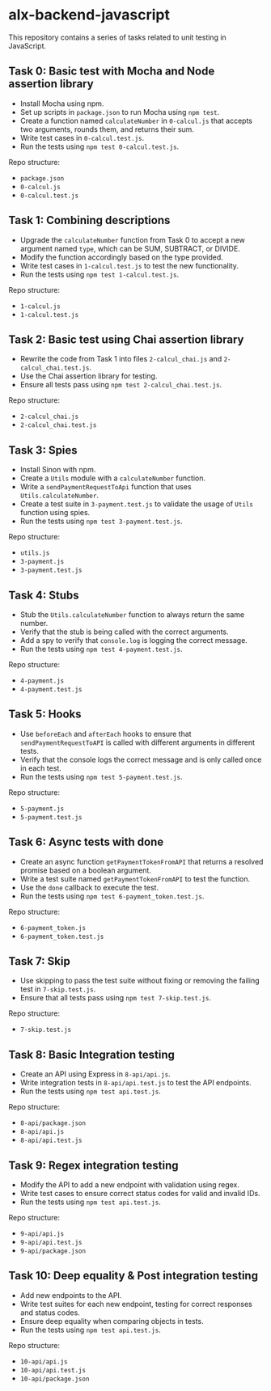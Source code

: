 # alx-backend-javascript

This repository contains a series of tasks related to unit testing in JavaScript.

## Task 0: Basic test with Mocha and Node assertion library

- Install Mocha using npm.
- Set up scripts in `package.json` to run Mocha using `npm test`.
- Create a function named `calculateNumber` in `0-calcul.js` that accepts two arguments, rounds them, and returns their sum.
- Write test cases in `0-calcul.test.js`.
- Run the tests using `npm test 0-calcul.test.js`.

Repo structure:
- `package.json`
- `0-calcul.js`
- `0-calcul.test.js`

## Task 1: Combining descriptions

- Upgrade the `calculateNumber` function from Task 0 to accept a new argument named `type`, which can be SUM, SUBTRACT, or DIVIDE.
- Modify the function accordingly based on the type provided.
- Write test cases in `1-calcul.test.js` to test the new functionality.
- Run the tests using `npm test 1-calcul.test.js`.

Repo structure:
- `1-calcul.js`
- `1-calcul.test.js`

## Task 2: Basic test using Chai assertion library

- Rewrite the code from Task 1 into files `2-calcul_chai.js` and `2-calcul_chai.test.js`.
- Use the Chai assertion library for testing.
- Ensure all tests pass using `npm test 2-calcul_chai.test.js`.

Repo structure:
- `2-calcul_chai.js`
- `2-calcul_chai.test.js`

## Task 3: Spies

- Install Sinon with npm.
- Create a `Utils` module with a `calculateNumber` function.
- Write a `sendPaymentRequestToApi` function that uses `Utils.calculateNumber`.
- Create a test suite in `3-payment.test.js` to validate the usage of `Utils` function using spies.
- Run the tests using `npm test 3-payment.test.js`.

Repo structure:
- `utils.js`
- `3-payment.js`
- `3-payment.test.js`

## Task 4: Stubs

- Stub the `Utils.calculateNumber` function to always return the same number.
- Verify that the stub is being called with the correct arguments.
- Add a spy to verify that `console.log` is logging the correct message.
- Run the tests using `npm test 4-payment.test.js`.

Repo structure:
- `4-payment.js`
- `4-payment.test.js`

## Task 5: Hooks

- Use `beforeEach` and `afterEach` hooks to ensure that `sendPaymentRequestToAPI` is called with different arguments in different tests.
- Verify that the console logs the correct message and is only called once in each test.
- Run the tests using `npm test 5-payment.test.js`.

Repo structure:
- `5-payment.js`
- `5-payment.test.js`

## Task 6: Async tests with done

- Create an async function `getPaymentTokenFromAPI` that returns a resolved promise based on a boolean argument.
- Write a test suite named `getPaymentTokenFromAPI` to test the function.
- Use the `done` callback to execute the test.
- Run the tests using `npm test 6-payment_token.test.js`.

Repo structure:
- `6-payment_token.js`
- `6-payment_token.test.js`

## Task 7: Skip

- Use skipping to pass the test suite without fixing or removing the failing test in `7-skip.test.js`.
- Ensure that all tests pass using `npm test 7-skip.test.js`.

Repo structure:
- `7-skip.test.js`

## Task 8: Basic Integration testing

- Create an API using Express in `8-api/api.js`.
- Write integration tests in `8-api/api.test.js` to test the API endpoints.
- Run the tests using `npm test api.test.js`.

Repo structure:
- `8-api/package.json`
- `8-api/api.js`
- `8-api/api.test.js`

## Task 9: Regex integration testing

- Modify the API to add a new endpoint with validation using regex.
- Write test cases to ensure correct status codes for valid and invalid IDs.
- Run the tests using `npm test api.test.js`.

Repo structure:
- `9-api/api.js`
- `9-api/api.test.js`
- `9-api/package.json`

## Task 10: Deep equality & Post integration testing

- Add new endpoints to the API.
- Write test suites for each new endpoint, testing for correct responses and status codes.
- Ensure deep equality when comparing objects in tests.
- Run the tests using `npm test api.test.js`.

Repo structure:
- `10-api/api.js`
- `10-api/api.test.js`
- `10-api/package.json`

